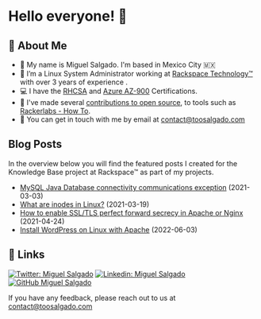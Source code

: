 # Hello everyone! 👋
## 🚀 About Me
- 🤝 My name is Miguel Salgado. I'm based in Mexico City 🇲🇽 
- 🐧 I’m a Linux System Administrator working at [Rackspace Technology™](https://rackspace.com) with over 3 years of experience .
- 💻 I have the [RHCSA](https://rhtapps.redhat.com/certifications/badge/verify/NORT24GFXKLDAFT7MOTYUA5ZYYAEQU3CUPSQX2KSDXT6RW46LQ3T7ULZ55KZZ56SKO7EQ3ETTLYZQ4U5NQYTCNA62RUWOCM34WWBUYQ=) and [Azure AZ-900](https://www.credly.com/badges/59f86187-0289-4e31-83f4-aab5ae1be418) Certifications.
- 🌱 I've made several [contributions to open source](https://github.com/toosalgado18), to tools such as [Rackerlabs - How To](https://github.com/rackerlabs/support-how-to/pulls?q=author%3Atoosalgado18+).
- 💬 You can get in touch with me by email at [contact@toosalgado.com](mailto:contact@toosalgado.com) 

## Blog Posts
In the overview below you will find the featured posts I created for the Knowledge Base project at Rackspace™ as part of my projects. 
<!-- BLOG_START -->
- [MySQL Java Database connectivity communications exception](https://docs.rackspace.com/support/how-to/mysql-java-database-connectivity-communications-exception/) (2021-03-03)
- [What are inodes in Linux?](https://docs.rackspace.com/support/how-to/what-are-inodes-in-linux//) (2021-03-19)
- [How to enable SSL/TLS perfect forward secrecy in Apache or Nginx](https://docs.rackspace.com/support/how-to/how-to-enable-SSL-TLS-perfect-forward-secrecy/) (2021-04-24)
- [Install WordPress on Linux with Apache](https://docs.rackspace.com/support/how-to/install-wordpress-on-linux-with-apache/) (2022-06-03)
<!-- BLOG_END -->
## 🔗 Links
[![Twitter: Miguel Salgado](https://img.shields.io/twitter/follow/toosalgado18?style=social)](https://twitter.com/toosalgado18)
[![Linkedin: Miguel Salgado](https://img.shields.io/badge/-Miguel_Salgado-blue?style=flat-square&logo=Linkedin&logoColor=white&link=https://www.linkedin.com/in/toosalgado/)](https://www.linkedin.com/in/toosalgado/)
[![GitHub Miguel Salgado](https://img.shields.io/github/followers/toosalgado18?label=follow&style=social)](https://github.com/toosalgado18)

If you have any feedback, please reach out to us at [contact@toosalgado.com](mailto:contact@toosalgado.com) 
